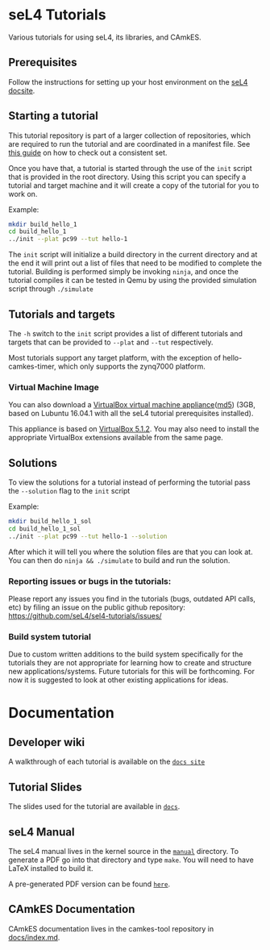 <!--
     Copyright 2017, Data61, CSIRO (ABN 41 687 119 230).

     SPDX-License-Identifier: CC-BY-SA-4.0
-->

# seL4 Tutorials

Various tutorials for using seL4, its libraries, and CAmkES.

## Prerequisites

Follow the instructions for setting up your host environment on the [seL4 docsite](https://docs.sel4.systems/HostDependencies).

## Starting a tutorial

This tutorial repository is part of a larger collection of repositories, which
are required to run the tutorial and are coordinated in a manifest file. See
[this guide](https://docs.sel4.systems/Tutorials/#the-tutorials) on how to check
out a consistent set.

Once you have that, a tutorial is started through the use of the `init` script
that is provided in the root directory. Using this script you can specify a
tutorial and target machine and it will create a copy of the tutorial for you to
work on.

Example:

```sh
mkdir build_hello_1
cd build_hello_1
../init --plat pc99 --tut hello-1
```

The `init` script will initialize a build directory in the current directory and at the end
it will print out a list of files that need to be modified to complete the tutorial. Building
is performed simply be invoking `ninja`, and once the tutorial compiles it can be tested
in Qemu by using the provided simulation script through `./simulate`

## Tutorials and targets

The `-h` switch to the `init` script provides a list of different tutorials and targets that
can be provided to `--plat` and `--tut` respectively.

Most tutorials support any target platform, with the exception of hello-camkes-timer, which only
supports the zynq7000 platform.

### Virtual Machine Image

You can also download a [VirtualBox virtual machine appliance](https://trustworthy.systems/Downloads/sel4_tut_v3_lubuntu_16_041-v2.ova)([md5](https://trustworthy.systems/Downloads/sel4_tut_v3_lubuntu_16_041-v2.md5)) (3GB, based on Lubuntu 16.04.1 with all the seL4 tutorial prerequisites installed).

This appliance is based on [VirtualBox 5.1.2](https://www.virtualbox.org/wiki/Downloads).
You may also need to install the appropriate VirtualBox extensions available from the same page.

## Solutions

To view the solutions for a tutorial instead of performing the tutorial pass the `--solution` flag
to the `init` script

Example:

```sh
mkdir build_hello_1_sol
cd build_hello_1_sol
../init --plat pc99 --tut hello-1 --solution
```

After which it will tell you where the solution files are that you can look at. You can then
do `ninja && ./simulate` to build and run the solution.

### Reporting issues or bugs in the tutorials:

Please report any issues you find in the tutorials (bugs, outdated API calls, etc) by filing an issue on the public github repository:
<https://github.com/seL4/sel4-tutorials/issues/>

### Build system tutorial

Due to custom written additions to the build system specifically for the tutorials they are
not appropriate for learning how to create and structure new applications/systems. Future
tutorials for this will be forthcoming. For now it is suggested to look at other existing
applications for ideas.

# Documentation

## Developer wiki

A walkthrough of each tutorial is available on the [`docs site`](https://docs.sel4.systems/Tutorials)

## Tutorial Slides

The slides used for the tutorial are available in [`docs`](docs).

## seL4 Manual

The seL4 manual lives in the kernel source in the [`manual`](https://github.com/seL4/seL4/tree/master/manual) directory.
To generate a PDF go into that directory and type `make`.
You will need to have LaTeX installed to build it.

A pre-generated PDF version can be found [`here`](http://sel4.systems/Info/Docs/seL4-manual-latest.pdf).

## CAmkES Documentation

CAmkES documentation lives in the camkes-tool repository in [docs/index.md](https://github.com/seL4/camkes-tool/blob/master/docs/index.md).
